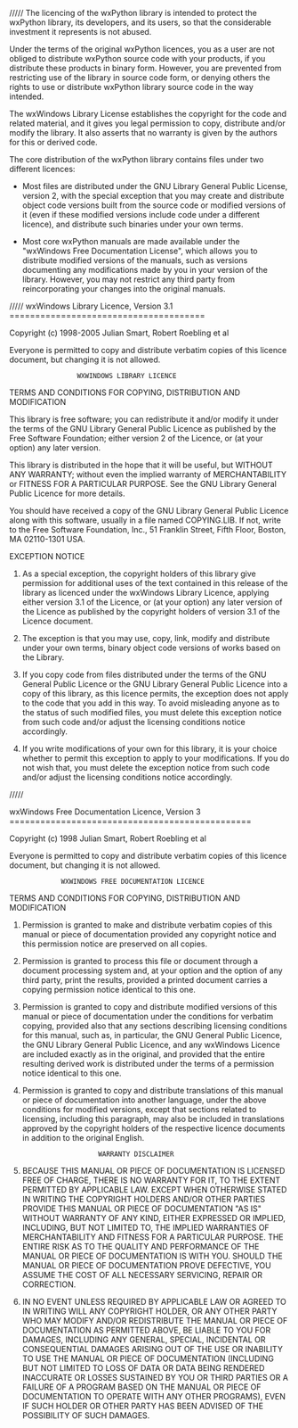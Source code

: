 
/////
The licencing of the wxPython library is intended to protect the wxPython
library, its developers, and its users, so that the considerable investment it
represents is not abused.

Under the terms of the original wxPython licences, you as a user are not
obliged to distribute wxPython source code with your products, if you
distribute these products in binary form. However, you are prevented from
restricting use of the library in source code form, or denying others the
rights to use or distribute wxPython library source code in the way intended.

The wxWindows Library License establishes the copyright for the code and
related material, and it gives you legal permission to copy, distribute and/or
modify the library. It also asserts that no warranty is given by the authors
for this or derived code.

The core distribution of the wxPython library contains files under two
different licences:

* Most files are distributed under the GNU Library General Public License,
  version 2, with the special exception that you may create and distribute
  object code versions built from the source code or modified versions of it
  (even if these modified versions include code under a different licence),
  and distribute such binaries under your own terms.

* Most core wxPython manuals are made available under the "wxWindows Free
  Documentation License", which allows you to distribute modified versions of
  the manuals, such as versions documenting any modifications made by you in
  your version of the library. However, you may not restrict any third party
  from reincorporating your changes into the original manuals.



/////
wxWindows Library Licence, Version 3.1
              ======================================

Copyright (c) 1998-2005 Julian Smart, Robert Roebling et al

Everyone is permitted to copy and distribute verbatim copies
of this licence document, but changing it is not allowed.

                     WXWINDOWS LIBRARY LICENCE
   TERMS AND CONDITIONS FOR COPYING, DISTRIBUTION AND MODIFICATION

This library is free software; you can redistribute it and/or modify it
under the terms of the GNU Library General Public Licence as published by
the Free Software Foundation; either version 2 of the Licence, or (at your
option) any later version.

This library is distributed in the hope that it will be useful, but WITHOUT
ANY WARRANTY; without even the implied warranty of MERCHANTABILITY or
FITNESS FOR A PARTICULAR PURPOSE.  See the GNU Library General Public
Licence for more details.

You should have received a copy of the GNU Library General Public Licence
along with this software, usually in a file named COPYING.LIB.  If not,
write to the Free Software Foundation, Inc., 51 Franklin Street, Fifth
Floor, Boston, MA 02110-1301 USA.

EXCEPTION NOTICE

1. As a special exception, the copyright holders of this library give
permission for additional uses of the text contained in this release of the
library as licenced under the wxWindows Library Licence, applying either
version 3.1 of the Licence, or (at your option) any later version of the
Licence as published by the copyright holders of version 3.1 of the Licence
document.

2. The exception is that you may use, copy, link, modify and distribute
under your own terms, binary object code versions of works based on the
Library.

3. If you copy code from files distributed under the terms of the GNU
General Public Licence or the GNU Library General Public Licence into a
copy of this library, as this licence permits, the exception does not apply
to the code that you add in this way.  To avoid misleading anyone as to the
status of such modified files, you must delete this exception notice from
such code and/or adjust the licensing conditions notice accordingly.

4. If you write modifications of your own for this library, it is your
choice whether to permit this exception to apply to your modifications.  If
you do not wish that, you must delete the exception notice from such code
and/or adjust the licensing conditions notice accordingly.


/////

wxWindows Free Documentation Licence, Version 3
              ===============================================

Copyright (c) 1998 Julian Smart, Robert Roebling et al

Everyone is permitted to copy and distribute verbatim copies
of this licence document, but changing it is not allowed.

                 WXWINDOWS FREE DOCUMENTATION LICENCE
   TERMS AND CONDITIONS FOR COPYING, DISTRIBUTION AND MODIFICATION

1. Permission is granted to make and distribute verbatim copies of this
manual or piece of documentation provided any copyright notice and this
permission notice are preserved on all copies.

2. Permission is granted to process this file or document through a
document processing system and, at your option and the option of any third
party, print the results, provided a printed document carries a copying
permission notice identical to this one.

3. Permission is granted to copy and distribute modified versions of this
manual or piece of documentation under the conditions for verbatim copying,
provided also that any sections describing licensing conditions for this
manual, such as, in particular, the GNU General Public Licence, the GNU
Library General Public Licence, and any wxWindows Licence are included
exactly as in the original, and provided that the entire resulting derived
work is distributed under the terms of a permission notice identical to
this one.

4. Permission is granted to copy and distribute translations of this manual
or piece of documentation into another language, under the above conditions
for modified versions, except that sections related to licensing, including
this paragraph, may also be included in translations approved by the
copyright holders of the respective licence documents in addition to the
original English.

                          WARRANTY DISCLAIMER

5. BECAUSE THIS MANUAL OR PIECE OF DOCUMENTATION IS LICENSED FREE OF
CHARGE, THERE IS NO WARRANTY FOR IT, TO THE EXTENT PERMITTED BY APPLICABLE
LAW.  EXCEPT WHEN OTHERWISE STATED IN WRITING THE COPYRIGHT HOLDERS AND/OR
OTHER PARTIES PROVIDE THIS MANUAL OR PIECE OF DOCUMENTATION "AS IS" WITHOUT
WARRANTY OF ANY KIND, EITHER EXPRESSED OR IMPLIED, INCLUDING, BUT NOT
LIMITED TO, THE IMPLIED WARRANTIES OF MERCHANTABILITY AND FITNESS FOR A
PARTICULAR PURPOSE.  THE ENTIRE RISK AS TO THE QUALITY AND PERFORMANCE OF
THE MANUAL OR PIECE OF DOCUMENTATION IS WITH YOU.  SHOULD THE MANUAL OR
PIECE OF DOCUMENTATION PROVE DEFECTIVE, YOU ASSUME THE COST OF ALL
NECESSARY SERVICING, REPAIR OR CORRECTION.

6. IN NO EVENT UNLESS REQUIRED BY APPLICABLE LAW OR AGREED TO IN WRITING
WILL ANY COPYRIGHT HOLDER, OR ANY OTHER PARTY WHO MAY MODIFY AND/OR
REDISTRIBUTE THE MANUAL OR PIECE OF DOCUMENTATION AS PERMITTED ABOVE, BE
LIABLE TO YOU FOR DAMAGES, INCLUDING ANY GENERAL, SPECIAL, INCIDENTAL OR
CONSEQUENTIAL DAMAGES ARISING OUT OF THE USE OR INABILITY TO USE THE MANUAL
OR PIECE OF DOCUMENTATION (INCLUDING BUT NOT LIMITED TO LOSS OF DATA OR
DATA BEING RENDERED INACCURATE OR LOSSES SUSTAINED BY YOU OR THIRD PARTIES
OR A FAILURE OF A PROGRAM BASED ON THE MANUAL OR PIECE OF DOCUMENTATION TO
OPERATE WITH ANY OTHER PROGRAMS), EVEN IF SUCH HOLDER OR OTHER PARTY HAS
BEEN ADVISED OF THE POSSIBILITY OF SUCH DAMAGES.

